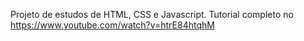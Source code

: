 Projeto de estudos de HTML, CSS e Javascript.
Tutorial completo no https://www.youtube.com/watch?v=htrE84htqhM

